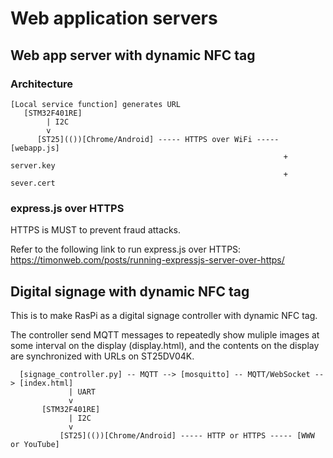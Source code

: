 # Web application servers

## Web app server with dynamic NFC tag

### Architecture

```
[Local service function] generates URL
   [STM32F401RE]
        | I2C
        v
      [ST25](())[Chrome/Android] ----- HTTPS over WiFi ----- [webapp.js]
                                                             + server.key
                                                             + sever.cert
```

### express.js over HTTPS

HTTPS is MUST to prevent fraud attacks.

Refer to the following link to run express.js over HTTPS:
https://timonweb.com/posts/running-expressjs-server-over-https/

## Digital signage with dynamic NFC tag

This is to make RasPi as a digital signage controller with dynamic NFC tag.

The controller send MQTT messages to repeatedly show muliple images at some interval on the display (display.html), and the contents on the display are synchronized with URLs on ST25DV04K.

```
  [signage_controller.py] -- MQTT --> [mosquitto] -- MQTT/WebSocket --> [index.html]
             | UART
             v
       [STM32F401RE]
             | I2C
             v
           [ST25](())[Chrome/Android] ----- HTTP or HTTPS ----- [WWW or YouTube]

```
